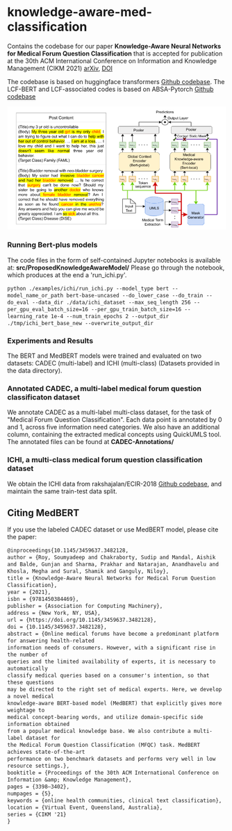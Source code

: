 # knowledge-aware-med-classification
Contains the codebase for our paper **Knowledge-Aware Neural Networks for Medical Forum Question Classification** that is accepted for publication at the 30th ACM International Conference on Information and Knowledge Management (CIKM 2021) [arXiv](https://arxiv.org/abs/2109.13141), [DOI](https://dl.acm.org/doi/10.1145/3459637.3482128)

The codebase is based on huggingface transformers [Github codebase](https://github.com/huggingface/transformers). The LCF-BERT and LCF-associated codes is based on ABSA-Pytorch [Github codebase](https://github.com/songyouwei/ABSA-PyTorch/blob/master/models/lcf_bert.py)

![Proposed Knowledge-aware BERT model](medbert-ichi.png)

### Running Bert-plus models

The code files in the form of self-contained Jupyter notebooks is available at: **src/ProposedKnowledgeAwareModel/**
Please go through the notebook, which produces at the end a 'run_ichi.py'. 

```
python ./examples/ichi/run_ichi.py --model_type bert --model_name_or_path bert-base-uncased --do_lower_case --do_train --do_eval --data_dir ./data/ichi_dataset --max_seq_length 256 --per_gpu_eval_batch_size=16 --per_gpu_train_batch_size=16 --learning_rate 1e-4 --num_train_epochs 2 --output_dir ./tmp/ichi_bert_base_new --overwrite_output_dir
```

### Experiments and Results
The BERT and MedBERT models were trained and evaluated on two datasets: CADEC (multi-label) and ICHI (multi-class) (Datasets provided in the data directory). 

### Annotated CADEC, a multi-label medical forum question classificaton dataset
We annotate CADEC as a multi-label multi-class dataset, for the task of "Medical Forum Question Classification". Each data point is annotated by 0 and 1, across five information need categories. We also have an additional column, containing the extracted medical concepts using QuickUMLS tool. The annotated files can be found at **CADEC-Annotations/**

### ICHI, a multi-class medical forum question classification dataset
We obtain the ICHI data from rakshajalan/ECIR-2018 [Github codebase](https://github.com/rakshajalan/ECIR-2018/tree/master/ECIR-18_medical_question_classification/Dataset), and maintain the same train-test data split.

## Citing MedBERT
If you use the labeled CADEC dataset or use MedBERT model, please cite the paper: 

```
@inproceedings{10.1145/3459637.3482128,
author = {Roy, Soumyadeep and Chakraborty, Sudip and Mandal, Aishik and Balde, Gunjan and Sharma, Prakhar and Natarajan, Anandhavelu and Khosla, Megha and Sural, Shamik and Ganguly, Niloy},
title = {Knowledge-Aware Neural Networks for Medical Forum Question Classification},
year = {2021},
isbn = {9781450384469},
publisher = {Association for Computing Machinery},
address = {New York, NY, USA},
url = {https://doi.org/10.1145/3459637.3482128},
doi = {10.1145/3459637.3482128},
abstract = {Online medical forums have become a predominant platform for answering health-related
information needs of consumers. However, with a significant rise in the number of
queries and the limited availability of experts, it is necessary to automatically
classify medical queries based on a consumer's intention, so that these questions
may be directed to the right set of medical experts. Here, we develop a novel medical
knowledge-aware BERT-based model (MedBERT) that explicitly gives more weightage to
medical concept-bearing words, and utilize domain-specific side information obtained
from a popular medical knowledge base. We also contribute a multi-label dataset for
the Medical Forum Question Classification (MFQC) task. MedBERT achieves state-of-the-art
performance on two benchmark datasets and performs very well in low resource settings.},
booktitle = {Proceedings of the 30th ACM International Conference on Information &amp; Knowledge Management},
pages = {3398–3402},
numpages = {5},
keywords = {online health communities, clinical text classification},
location = {Virtual Event, Queensland, Australia},
series = {CIKM '21}
}
```
